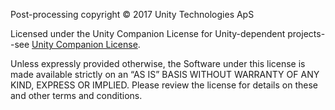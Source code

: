 Post-processing copyright © 2017 Unity Technologies ApS

Licensed under the Unity Companion License for Unity-dependent projects--see [Unity Companion License](https://unity3d.com/legal/licenses/Unity_Companion_License).

Unless expressly provided otherwise, the Software under this license is made available strictly on an “AS IS” BASIS WITHOUT WARRANTY OF ANY KIND, EXPRESS OR IMPLIED. Please review the license for details on these and other terms and conditions.